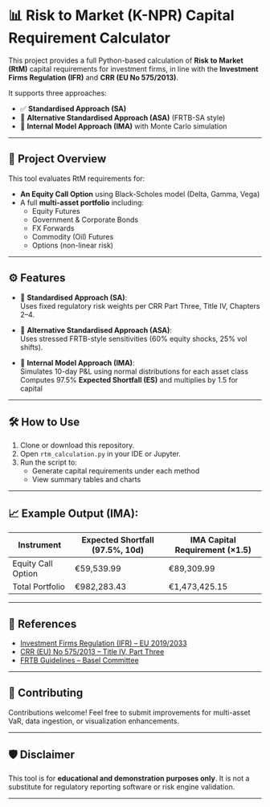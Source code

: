 # 📊 Risk to Market (K-NPR) Capital Requirement Calculator

This project provides a full Python-based calculation of **Risk to Market (RtM)** capital requirements for investment firms, in line with the **Investment Firms Regulation (IFR)** and **CRR (EU No 575/2013)**.

It supports three approaches:
- ✅ **Standardised Approach (SA)**  
- 🧮 **Alternative Standardised Approach (ASA)** (FRTB-SA style)  
- 🔬 **Internal Model Approach (IMA)** with Monte Carlo simulation

---

## 🧩 Project Overview

This tool evaluates RtM requirements for:
- **An Equity Call Option** using Black-Scholes model (Delta, Gamma, Vega)
- A full **multi-asset portfolio** including:
  - Equity Futures
  - Government & Corporate Bonds
  - FX Forwards
  - Commodity (Oil) Futures
  - Options (non-linear risk)

---

## ⚙️ Features

- 📘 **Standardised Approach (SA)**:  
  Uses fixed regulatory risk weights per CRR Part Three, Title IV, Chapters 2–4.

- 📘 **Alternative Standardised Approach (ASA)**:  
  Uses stressed FRTB-style sensitivities (60% equity shocks, 25% vol shifts).

- 📘 **Internal Model Approach (IMA)**:  
  Simulates 10-day P&L using normal distributions for each asset class  
  Computes 97.5% **Expected Shortfall (ES)** and multiplies by 1.5 for capital

---

## 🛠️ How to Use

1. Clone or download this repository.
2. Open `rtm_calculation.py` in your IDE or Jupyter.
3. Run the script to:
   - Generate capital requirements under each method
   - View summary tables and charts

---

## 📈 Example Output (IMA):

| Instrument           | Expected Shortfall (97.5%, 10d)| IMA Capital Requirement (×1.5)|
|----------------------|------------------------------- |-------------------------------|
| Equity Call Option   | €59,539.99                     | €89,309.99                    |
| Total Portfolio      | €982,283.43                    | €1,473,425.15                 |

---

## 📎 References

- [Investment Firms Regulation (IFR) – EU 2019/2033](https://eur-lex.europa.eu/legal-content/EN/TXT/?uri=CELEX%3A32019R2033)
- [CRR (EU) No 575/2013 – Title IV, Part Three](https://eur-lex.europa.eu/legal-content/EN/TXT/?uri=CELEX:32013R0575)
- [FRTB Guidelines – Basel Committee](https://www.bis.org/bcbs/publ/d457.pdf)

---

## 🤝 Contributing

Contributions welcome! Feel free to submit improvements for multi-asset VaR, data ingestion, or visualization enhancements.

---

## 🛡️ Disclaimer

This tool is for **educational and demonstration purposes only**. It is not a substitute for regulatory reporting software or risk engine validation.

---


